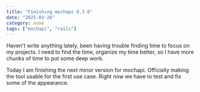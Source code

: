 ```yaml
---
title: "Finishing mochapi 0.3.0"
date: "2025-03-26"
category: none
tags: ["mochapi", "rails"]
---
```


Haven't write anything lately, been having trouble finding time
to focus on my projects. I need to find the time, organize my
time better, so I have more chunks of time to put some deep
work.

Today I am finishing the next minor version for mochapi.
Officially making the tool usable for the first use case. Right
now we have to test and fix some of the appearance.